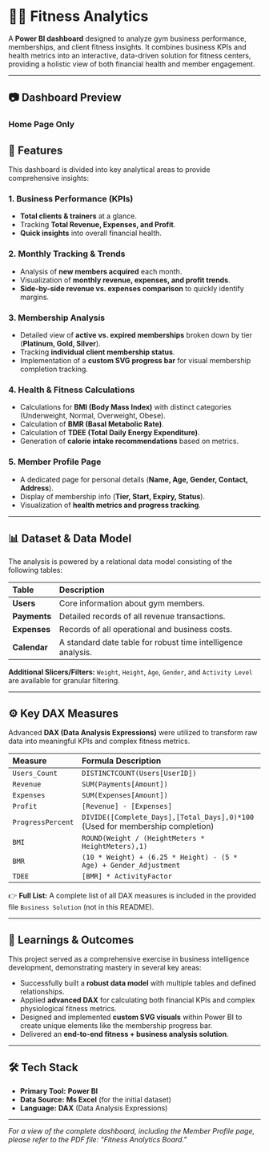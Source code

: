 # 🏋️‍♂️ Fitness Analytics 



A **Power BI dashboard** designed to analyze gym business performance, memberships, and client fitness insights. It combines business KPIs and health metrics into an interactive, data-driven solution for fitness centers, providing a holistic view of both financial health and member engagement.

---

## 📷 Dashboard Preview

### Home Page Only


## 📌 Features

This dashboard is divided into key analytical areas to provide comprehensive insights:

### 1. Business Performance (KPIs)
* **Total clients & trainers** at a glance.
* Tracking **Total Revenue, Expenses, and Profit**.
* **Quick insights** into overall financial health.

### 2. Monthly Tracking & Trends
* Analysis of **new members acquired** each month.
* Visualization of **monthly revenue, expenses, and profit trends**.
* **Side-by-side revenue vs. expenses comparison** to quickly identify margins.

### 3. Membership Analysis
* Detailed view of **active vs. expired memberships** broken down by tier (**Platinum, Gold, Silver**).
* Tracking **individual client membership status**.
* Implementation of a **custom SVG progress bar** for visual membership completion tracking.

### 4. Health & Fitness Calculations
* Calculations for **BMI (Body Mass Index)** with distinct categories (Underweight, Normal, Overweight, Obese).
* Calculation of **BMR (Basal Metabolic Rate)**.
* Calculation of **TDEE (Total Daily Energy Expenditure)**.
* Generation of **calorie intake recommendations** based on metrics.

### 5. Member Profile Page
* A dedicated page for personal details (**Name, Age, Gender, Contact, Address**).
* Display of membership info (**Tier, Start, Expiry, Status**).
* Visualization of **health metrics and progress tracking**.

---

## 📊 Dataset & Data Model

The analysis is powered by a relational data model consisting of the following tables:

| Table | Description |
| :--- | :--- |
| **Users** | Core information about gym members. |
| **Payments** | Detailed records of all revenue transactions. |
| **Expenses** | Records of all operational and business costs. |
| **Calendar** | A standard date table for robust time intelligence analysis. |

**Additional Slicers/Filters:** `Weight`, `Height`, `Age`, `Gender`, and `Activity Level` are available for granular filtering.

---

## ⚙️ Key DAX Measures

Advanced **DAX (Data Analysis Expressions)** were utilized to transform raw data into meaningful KPIs and complex fitness metrics.

| Measure | Formula Description |
| :--- | :--- |
| `Users_Count` | `DISTINCTCOUNT(Users[UserID])` |
| `Revenue` | `SUM(Payments[Amount])` |
| `Expenses` | `SUM(Expenses[Amount])` |
| `Profit` | `[Revenue] - [Expenses]` |
| `ProgressPercent` | `DIVIDE([Complete_Days],[Total_Days],0)*100` (Used for membership completion) |
| `BMI` | `ROUND(Weight / (HeightMeters * HeightMeters),1)` |
| `BMR` | `(10 * Weight) + (6.25 * Height) - (5 * Age) + Gender_Adjustment` |
| `TDEE` | `[BMR] * ActivityFactor` |

👉 **Full List:** A complete list of all DAX measures is included in the provided file `Business Solution` (not in this README).

---

## 🚀 Learnings & Outcomes

This project served as a comprehensive exercise in business intelligence development, demonstrating mastery in several key areas:

* Successfully built a **robust data model** with multiple tables and defined relationships.
* Applied **advanced DAX** for calculating both financial KPIs and complex physiological fitness metrics.
* Designed and implemented **custom SVG visuals** within Power BI to create unique elements like the membership progress bar.
* Delivered an **end-to-end fitness + business analysis solution**.

---

## 🛠️ Tech Stack

* **Primary Tool:** **Power BI**
* **Data Source:** **Ms Excel** (for the initial dataset)
* **Language:** **DAX** (Data Analysis Expressions)

---





*For a view of the complete dashboard, including the Member Profile page, please refer to the PDF file: "Fitness Analytics Board."*
